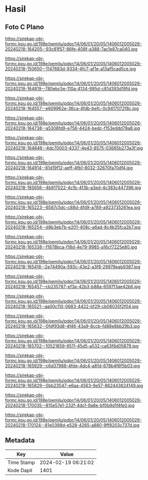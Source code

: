 # Hasil

## Foto C Plano

https://sirekap-obj-formc.kpu.go.id/198e/pemilu/pdpr/14/06/01/20/05/1406012005026-20240218-164205--93c81f57-86fe-408f-a388-7ac1e87ca040.jpg

https://sirekap-obj-formc.kpu.go.id/198e/pemilu/pdpr/14/06/01/20/05/1406012005026-20240218-150650--1147683d-9334-4fc7-af1e-a13af5cad5ce.jpg

https://sirekap-obj-formc.kpu.go.id/198e/pemilu/pdpr/14/06/01/20/05/1406012005026-20240218-164819--780ebc5e-110a-4134-995d-c81d393d19fd.jpg

https://sirekap-obj-formc.kpu.go.id/198e/pemilu/pdpr/14/06/01/20/05/1406012005026-20240218-164557--e609962e-36ca-4fdb-befc-0c9417072f8c.jpg

https://sirekap-obj-formc.kpu.go.id/198e/pemilu/pdpr/14/06/01/20/05/1406012005026-20240218-164738--a5308fd9-e756-4424-bedc-f153eddd78a8.jpg

https://sirekap-obj-formc.kpu.go.id/198e/pemilu/pdpr/14/06/01/20/05/1406012005026-20240218-164846--4dc70003-4337-4e43-8575-03665b273a3f.jpg

https://sirekap-obj-formc.kpu.go.id/198e/pemilu/pdpr/14/06/01/20/05/1406012005026-20240218-164914--81d19f12-aeff-4fb1-8032-32670fa70df4.jpg

https://sirekap-obj-formc.kpu.go.id/198e/pemilu/pdpr/14/06/01/20/05/1406012005026-20240218-185656--4b917022-4c1b-4f3b-a3ed-4c383c447396.jpg

https://sirekap-obj-formc.kpu.go.id/198e/pemilu/pdpr/14/06/01/20/05/1406012005026-20240218-165223--6587c5dc-c88d-4fd9-a789-a923735261ea.jpg

https://sirekap-obj-formc.kpu.go.id/198e/pemilu/pdpr/14/06/01/20/05/1406012005026-20240218-165254--d8b3eb7b-e201-408c-a6ad-8c4b35fca2b7.jpg

https://sirekap-obj-formc.kpu.go.id/198e/pemilu/pdpr/14/06/01/20/05/1406012005026-20240218-165338--f1878bca-f18d-4e79-9985-a16cf7225e80.jpg

https://sirekap-obj-formc.kpu.go.id/198e/pemilu/pdpr/14/06/01/20/05/1406012005026-20240218-165418--2e74490a-593c-43e2-a3f8-29978eab9387.jpg

https://sirekap-obj-formc.kpu.go.id/198e/pemilu/pdpr/14/06/01/20/05/1406012005026-20240218-165457--cb235787-ef3a-42b3-b88a-6597f3ae42b6.jpg

https://sirekap-obj-formc.kpu.go.id/198e/pemilu/pdpr/14/06/01/20/05/1406012005026-20240218-165521--aa00c110-0683-4422-bf29-cb06035f2f04.jpg

https://sirekap-obj-formc.kpu.go.id/198e/pemilu/pdpr/14/06/01/20/05/1406012005026-20240218-165632--0fdf93d8-4f46-43a9-8ccb-fd88e8bb29b3.jpg

https://sirekap-obj-formc.kpu.go.id/198e/pemilu/pdpr/14/06/01/20/05/1406012005026-20240218-165702--10521859-9511-45d5-a532-ca63f8d05879.jpg

https://sirekap-obj-formc.kpu.go.id/198e/pemilu/pdpr/14/06/01/20/05/1406012005026-20240218-165929--c6d37988-4fde-4dc4-a81d-678b4f6f5b03.jpg

https://sirekap-obj-formc.kpu.go.id/198e/pemilu/pdpr/14/06/01/20/05/1406012005026-20240218-165829--0bb23547-e6aa-4563-9e57-862443624149.jpg

https://sirekap-obj-formc.kpu.go.id/198e/pemilu/pdpr/14/06/01/20/05/1406012005026-20240218-170035--815e57e1-232f-4dcf-9a8e-bf0b9d1f4fe0.jpg

https://sirekap-obj-formc.kpu.go.id/198e/pemilu/pdpr/14/06/01/20/05/1406012005026-20240218-170124--81e0398d-e528-4265-a880-9ff8203c737d.jpg


## Metadata

| Key        | Value               |
| ---------- | ------------------- |
| Time Stamp | 2024-02-19 06:21:02 |
| Kode Dapil | 1401                |



